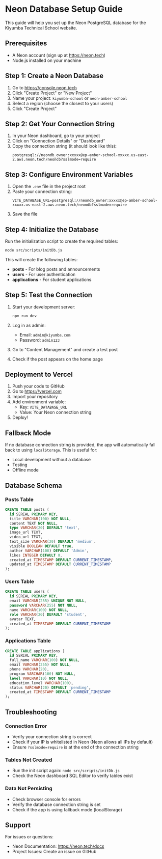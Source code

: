 # Neon Database Setup Guide

This guide will help you set up the Neon PostgreSQL database for the Kiyumba Technical School website.

## Prerequisites

- A Neon account (sign up at https://neon.tech)
- Node.js installed on your machine

## Step 1: Create a Neon Database

1. Go to https://console.neon.tech
2. Click "Create Project" or "New Project"
3. Name your project: `kiyumba-school` or `neon-amber-school`
4. Select a region (choose the closest to your users)
5. Click "Create Project"

## Step 2: Get Your Connection String

1. In your Neon dashboard, go to your project
2. Click on "Connection Details" or "Dashboard"
3. Copy the connection string (it should look like this):
   ```
   postgresql://neondb_owner:xxxxx@ep-amber-school-xxxxx.us-east-2.aws.neon.tech/neondb?sslmode=require
   ```

## Step 3: Configure Environment Variables

1. Open the `.env` file in the project root
2. Paste your connection string:
   ```
   VITE_DATABASE_URL=postgresql://neondb_owner:xxxxx@ep-amber-school-xxxxx.us-east-2.aws.neon.tech/neondb?sslmode=require
   ```
3. Save the file

## Step 4: Initialize the Database

Run the initialization script to create the required tables:

```bash
node src/scripts/initDb.js
```

This will create the following tables:
- **posts** - For blog posts and announcements
- **users** - For user authentication
- **applications** - For student applications

## Step 5: Test the Connection

1. Start your development server:
   ```bash
   npm run dev
   ```

2. Log in as admin:
   - Email: `admin@kiyumba.com`
   - Password: `admin123`

3. Go to "Content Management" and create a test post
4. Check if the post appears on the home page

## Deployment to Vercel

1. Push your code to GitHub
2. Go to https://vercel.com
3. Import your repository
4. Add environment variable:
   - Key: `VITE_DATABASE_URL`
   - Value: Your Neon connection string
5. Deploy!

## Fallback Mode

If no database connection string is provided, the app will automatically fall back to using `localStorage`. This is useful for:
- Local development without a database
- Testing
- Offline mode

## Database Schema

### Posts Table
```sql
CREATE TABLE posts (
  id SERIAL PRIMARY KEY,
  title VARCHAR(100) NOT NULL,
  content TEXT NOT NULL,
  type VARCHAR(20) DEFAULT 'text',
  image_url TEXT,
  video_url TEXT,
  text_size VARCHAR(20) DEFAULT 'medium',
  visible BOOLEAN DEFAULT true,
  author VARCHAR(100) DEFAULT 'Admin',
  likes INTEGER DEFAULT 0,
  created_at TIMESTAMP DEFAULT CURRENT_TIMESTAMP,
  updated_at TIMESTAMP DEFAULT CURRENT_TIMESTAMP
);
```

### Users Table
```sql
CREATE TABLE users (
  id SERIAL PRIMARY KEY,
  email VARCHAR(255) UNIQUE NOT NULL,
  password VARCHAR(255) NOT NULL,
  name VARCHAR(100) NOT NULL,
  role VARCHAR(20) DEFAULT 'student',
  avatar TEXT,
  created_at TIMESTAMP DEFAULT CURRENT_TIMESTAMP
);
```

### Applications Table
```sql
CREATE TABLE applications (
  id SERIAL PRIMARY KEY,
  full_name VARCHAR(100) NOT NULL,
  email VARCHAR(255) NOT NULL,
  phone VARCHAR(20),
  program VARCHAR(100) NOT NULL,
  level VARCHAR(10) NOT NULL,
  education_level VARCHAR(100),
  status VARCHAR(20) DEFAULT 'pending',
  created_at TIMESTAMP DEFAULT CURRENT_TIMESTAMP
);
```

## Troubleshooting

### Connection Error
- Verify your connection string is correct
- Check if your IP is whitelisted in Neon (Neon allows all IPs by default)
- Ensure `?sslmode=require` is at the end of the connection string

### Tables Not Created
- Run the init script again: `node src/scripts/initDb.js`
- Check the Neon dashboard SQL Editor to verify tables exist

### Data Not Persisting
- Check browser console for errors
- Verify the database connection string is set
- Check if the app is using fallback mode (localStorage)

## Support

For issues or questions:
- Neon Documentation: https://neon.tech/docs
- Project Issues: Create an issue on GitHub
